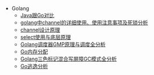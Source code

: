 <!-- _sidebar.md -->

* Golang
  * [Java跟Go对比](ProjectDocs/golang/Java跟Go对比.md)  
  * [golang中channel的详细使用、使用注意事项及死锁分析](ProjectDocs/golang/golang中channel的详细使用、使用注意事项及死锁分析.md)  
  * [channel设计原理](ProjectDocs/golang/channel设计原理.md)  
  * [select使用与底层原理](ProjectDocs/golang/select使用与底层原理.md)    
  * [Golang调度器GMP原理与调度全分析](ProjectDocs/golang/Golang调度器GMP原理与调度全分析.md)  
  * [Go内存分配](ProjectDocs/golang/Go内存分配.md)  
  * [Golang三色标记混合写屏障GC模式全分析](ProjectDocs/golang/Golang三色标记混合写屏障GC模式全分析.md)  
  * [Go逃逸分析](ProjectDocs/golang/go逃逸分析.md)  
